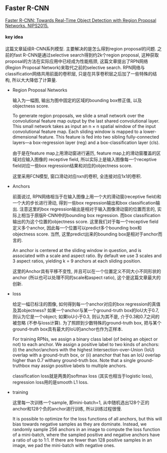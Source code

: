 

## Faster R-CNN
[Faster R-CNN: Towards Real-Time Object Detection with Region Proposal Networks. NIPS2015.](https://arxiv.org/abs/1506.01497)

#### key idea

这篇文章延续R-CNN系列模型. 主要解决的是怎么得到region proposal的问题. 之前的fast R-CNN是通过selective search得到约2k个region proposal, 这种获取proposal的方法在实际应用中已经成为性能瓶颈, 这篇文章提出了RPN网络(Region Proposal Network)来取代之前的selective search. RPN网络与classification网络共用前面的卷积层, 只是在共享卷积层之后加了一些特殊的结构, 所以大大降低了计算量.

* Region Proposal Networks

  输入为一幅图, 输出为图中固定的区域的bounding box修正值, 以及objectness score.

  To generate region proposals, we slide a small network over the convolutional feature map output by the last shared convolutional layer. This small network takes as input an n × n spatial window of the input convolutional feature map. Each sliding window is mapped to a lower-dimensional feature. This feature is fed into two sibling fully-connected layers—a box-regression layer (reg) and a box-classiﬁcation layer (cls).

  由于是在feature map上用滑动窗进行遍历, feature map上的滑动窗覆盖的区域对应输入图像的 receptive field, 所以实际上是输入图像每一个receptive field对应一些box regression结果和对应的objectness score.

  这里采用FCN模型, 窗口滑动对应nxn的卷积, 全连接对应1x1的卷积.

* Anchors

  前面说过, RPN网络相当于在输入图像上用一个大的滑动窗(receptive field)和一个大的步长进行滑动, 得到一些box regression输出和box classification输出. 注意这里的box regression输出是相对于输入图像滑动窗的位置而言的, 实际上相当于原版R-CNN中的bounding box regression. 而box classification输出的为这个位置的objectness score. 这里我们对于每一个receptive field定义多个anchor, 因此每一个位置可以predict多个bounding box和objectness score. 当然, 这里predict出来的bounding box是相对于anchor而言的.

  An anchor is centered at the sliding window in question, and is associated with a scale and aspect ratio. By default we use 3 scales and 3 aspect ratios, yielding k = 9 anchors at each sliding position.

  这里的Anchor具有平移不变性, 并且可以在一个位置定义不同大小不同形状的anchor (所以也可以处理不同的scale和aspect ratio), 这个是这篇文章最大的创新.

* loss

  给定一幅已标注的图像, 如何得到每一个anchor对应的box regression的真值及其objectness?  如果一个anchor与某一个ground-truth box的IoU大于0.7, 则认为它是一个object; 如果IoU小于0.3, 则认为其不是, 介于0.3和0.7之间的被忽略 (不参与loss计算). 为了照顾到少数特殊的ground-truth box, 把与某个ground-truth box具有最大的IoU的anchor也作为正样本.

  For training RPNs, we assign a binary class label (of being an object or not) to each anchor. We assign a positive label to two kinds of anchors: (i) the anchor/anchors with the highest Intersection-over-Union (IoU) overlap with a ground-truth box, or (ii) ananchor that has an IoU overlap higher than 0.7 withany ground-truth box. Note that a single ground-truthbox may assign positive labels to multiple anchors.

  classification loss就是两类的softmax loss (其实也相当于logistic loss), regression loss用的是smooth L1 loss.

* training

  这里每一次训练一个sample, 即mini-batch=1, 从中随机选出128个正的anchor和128个负的anchor进行训练, 所以训练过程很慢.

  It is possible to optimize for the loss functions of all anchors, but this will bias towards negative samples as they are dominate. Instead, we randomly sample 256 anchors in an image to compute the loss function of a mini-batch, where the sampled positive and negative anchors have a ratio of up to 1:1. If there are fewer than 128 positive samples in an image, we pad the mini-batch with negative ones.
